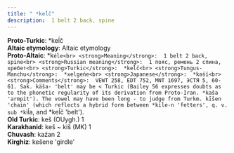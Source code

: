 ```yaml
---
title: " *keĺč"
description:  1 belt 2 back, spine
---
```


<strong>Proto-Turkic</strong>:  *keĺč<br>
<strong>Altaic etymology</strong>:  Altaic etymology<br>
<strong> Proto-Altaic</strong>:  *k`éĺe<br>
<strong>Meaning</strong>:  1 belt 2 back, spine<br>
<strong>Russian meaning</strong>:  1 пояс, ремень 2 спина, хребет<br>
<strong>Turkic</strong>:  *keĺč<br>
<strong>Tungus-Manchu</strong>:  *xelgeńe<br>
<strong>Japanese</strong>:  *kǝ́sí<br>
<strong>Comments</strong>:  VEWT 258, EDT 752, MNT 1697, ЭСТЯ 5, 60-61. Sak. käša- 'belt' may be < Turkic (Bailey 56 expresses doubts as to the phonetic regularity of its derivation from Proto-Iran. *kaša 'armpit'). The vowel may have been long - to judge from Turkm. kīšen 'chain' (which reflects a hybrid form between *kiĺe-n 'fetters', q. v. sub *k`ìĺa, and *keĺč 'belt').<br>
<strong>Old Turkic</strong>:  keš (OUygh.) 1<br>
<strong>Karakhanid</strong>:  keš ~ kiš (MK) 1<br>
<strong>Chuvash</strong>:  kaźan 2<br>
<strong>Kirghiz</strong>:  kešene 'girdle'<br>


